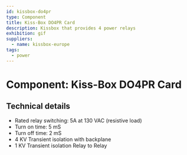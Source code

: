 ```yaml
---
id: kissbox-do4pr
type: Component
title: Kiss-Box DO4PR Card
description: Kissbox that provides 4 power relays
exhibition: gif
suppliers:
  - name: kissbox-europe
tags:
  - power
---
```


# Component: Kiss-Box DO4PR Card

## Technical details

* Rated relay switching: 5A at 130 VAC (resistive load)
* Turn on time: 5 mS
* Turn off time: 2 mS
* 4 KV Transient isolation with backplane
* 1 KV Transient isolation Relay to Relay
